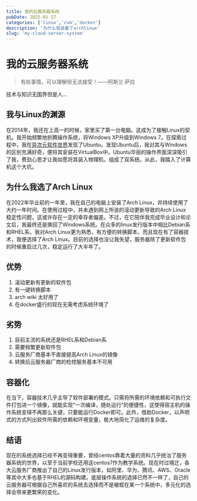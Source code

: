 ```yaml
---
title: 我的云服务器系统
pubDate: 2025-01-17
categories: ['linux','cvm','docker']
description: '为什么我选着了archlinux'
slug: 'my-cloud-server-system'
---
```


# 我的云服务器系统

> 有些事情，可以理解但无法接受！——阿斯兰·萨拉

技术与知识无国界但是人...

## 我与Linux的渊源

在2014年，我还在上高一的时候，家里买了第一台电脑。这成为了接触Linux的契机。我开始频繁地折腾操作系统，将Windows XP升级到Windows 7。在探索过程中，我在[异次元软件世界](https://www.iplaysoft.com)发现了Ubuntu。发现Ubuntu后，我对其与Windows的区别充满好奇，便将其安装在VirtualBox中。Ubuntu华丽的操作界面深深吸引了我，费劲心思才让我如愿将其装入物理机，组成了双系统。从此，我踏入了计算机这个大坑。

## 为什么我选了Arch Linux

在2022年毕业前的一年里，我在自己的电脑上安装了Arch Linux，并持续使用了大约一年时间。在使用过程中，并未遇到网上所说的滚动更新导致的Arch Linux稳定性问题，这或许存在一定的幸存者偏差。不过，在它陪伴我完成毕业设计和论文后，我最终还是换回了Windows系统。在众多的linux发行版本中相比Debian系和RHEL系，我对Arch Linux更为熟悉，有方便的转换脚本，而且现在有了容器技术，我便选择了Arch Linux。目前的选择也没让我失望，服务器除了更新软件包的时候重启过几次，稳定运行了大半年了。

## 优势

1. 滚动更新有更新的软件包
2. 有一键转换脚本
3. arch wiki 太好用了
4. 在docker盛行的现在无需考虑系统环境了

## 劣势

1. 目前主流的系统还是RHEL系和Debian系
2. 需要频繁更新软件包
3. 云服务厂商基本不直接提高Arch Linux的镜像
4. 转换后云服务器厂商的检控服务基本不可用

## 容器化

在当下，容器技术几乎主导了软件部署的模式。只需将所需的环境依赖和可执行文件打包进一个镜像，就能实现“一次编译，随处运行”的便捷性，这使得宿主机的操作系统变得不再那么关键，只要能运行Docker即可。此外，借助Docker，以声明式的方式列出软件所需的依赖和环境变量，极大地简化了运维的复杂度。

## 结语

现在的系统选择已经不再变得重要，曾经centos靠着大量的资料几乎统治了服务器系统的世界，以至于当前学校还用这centos7作为教学系统。现在时过境迁，各大云服务厂商推出了自己的Linux发行版本，如阿里、华为、腾讯、AWS、Oracle等其中大多也基于RHEL的源码构建。底层操作系统的选择已然不一样了，自己的云服务器可根据自己所喜欢的系统去选择而不是被框在某一个系统中，多元化的选择会带来更繁荣的变化。
